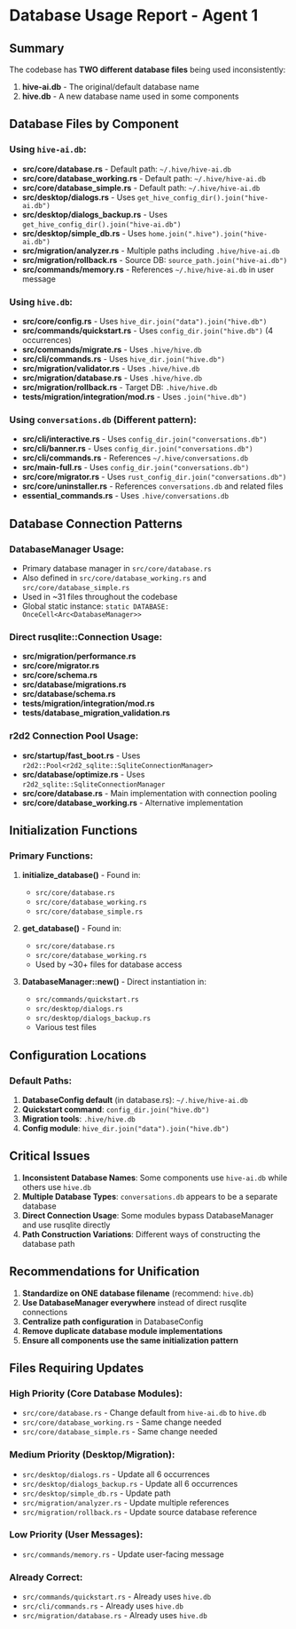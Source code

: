 # Database Usage Report - Agent 1

## Summary

The codebase has **TWO different database files** being used inconsistently:
1. **hive-ai.db** - The original/default database name
2. **hive.db** - A new database name used in some components

## Database Files by Component

### Using `hive-ai.db`:
- **src/core/database.rs** - Default path: `~/.hive/hive-ai.db`
- **src/core/database_working.rs** - Default path: `~/.hive/hive-ai.db`
- **src/core/database_simple.rs** - Default path: `~/.hive/hive-ai.db`
- **src/desktop/dialogs.rs** - Uses `get_hive_config_dir().join("hive-ai.db")`
- **src/desktop/dialogs_backup.rs** - Uses `get_hive_config_dir().join("hive-ai.db")`
- **src/desktop/simple_db.rs** - Uses `home.join(".hive").join("hive-ai.db")`
- **src/migration/analyzer.rs** - Multiple paths including `.hive/hive-ai.db`
- **src/migration/rollback.rs** - Source DB: `source_path.join("hive-ai.db")`
- **src/commands/memory.rs** - References `~/.hive/hive-ai.db` in user message

### Using `hive.db`:
- **src/core/config.rs** - Uses `hive_dir.join("data").join("hive.db")`
- **src/commands/quickstart.rs** - Uses `config_dir.join("hive.db")` (4 occurrences)
- **src/commands/migrate.rs** - Uses `.hive/hive.db`
- **src/cli/commands.rs** - Uses `hive_dir.join("hive.db")`
- **src/migration/validator.rs** - Uses `.hive/hive.db`
- **src/migration/database.rs** - Uses `.hive/hive.db`
- **src/migration/rollback.rs** - Target DB: `.hive/hive.db`
- **tests/migration/integration/mod.rs** - Uses `.join("hive.db")`

### Using `conversations.db` (Different pattern):
- **src/cli/interactive.rs** - Uses `config_dir.join("conversations.db")`
- **src/cli/banner.rs** - Uses `config_dir.join("conversations.db")`
- **src/cli/commands.rs** - References `~/.hive/conversations.db`
- **src/main-full.rs** - Uses `config_dir.join("conversations.db")`
- **src/core/migrator.rs** - Uses `rust_config_dir.join("conversations.db")`
- **src/core/uninstaller.rs** - References `conversations.db` and related files
- **essential_commands.rs** - Uses `.hive/conversations.db`

## Database Connection Patterns

### DatabaseManager Usage:
- Primary database manager in `src/core/database.rs`
- Also defined in `src/core/database_working.rs` and `src/core/database_simple.rs`
- Used in ~31 files throughout the codebase
- Global static instance: `static DATABASE: OnceCell<Arc<DatabaseManager>>`

### Direct rusqlite::Connection Usage:
- **src/migration/performance.rs**
- **src/core/migrator.rs**
- **src/core/schema.rs**
- **src/database/migrations.rs**
- **src/database/schema.rs**
- **tests/migration/integration/mod.rs**
- **tests/database_migration_validation.rs**

### r2d2 Connection Pool Usage:
- **src/startup/fast_boot.rs** - Uses `r2d2::Pool<r2d2_sqlite::SqliteConnectionManager>`
- **src/database/optimize.rs** - Uses `r2d2_sqlite::SqliteConnectionManager`
- **src/core/database.rs** - Main implementation with connection pooling
- **src/core/database_working.rs** - Alternative implementation

## Initialization Functions

### Primary Functions:
1. **initialize_database()** - Found in:
   - `src/core/database.rs`
   - `src/core/database_working.rs`
   - `src/core/database_simple.rs`

2. **get_database()** - Found in:
   - `src/core/database.rs`
   - `src/core/database_working.rs`
   - Used by ~30+ files for database access

3. **DatabaseManager::new()** - Direct instantiation in:
   - `src/commands/quickstart.rs`
   - `src/desktop/dialogs.rs`
   - `src/desktop/dialogs_backup.rs`
   - Various test files

## Configuration Locations

### Default Paths:
1. **DatabaseConfig default** (in database.rs): `~/.hive/hive-ai.db`
2. **Quickstart command**: `config_dir.join("hive.db")`
3. **Migration tools**: `.hive/hive.db`
4. **Config module**: `hive_dir.join("data").join("hive.db")`

## Critical Issues

1. **Inconsistent Database Names**: Some components use `hive-ai.db` while others use `hive.db`
2. **Multiple Database Types**: `conversations.db` appears to be a separate database
3. **Direct Connection Usage**: Some modules bypass DatabaseManager and use rusqlite directly
4. **Path Construction Variations**: Different ways of constructing the database path

## Recommendations for Unification

1. **Standardize on ONE database filename** (recommend: `hive.db`)
2. **Use DatabaseManager everywhere** instead of direct rusqlite connections
3. **Centralize path configuration** in DatabaseConfig
4. **Remove duplicate database module implementations**
5. **Ensure all components use the same initialization pattern**

## Files Requiring Updates

### High Priority (Core Database Modules):
- `src/core/database.rs` - Change default from `hive-ai.db` to `hive.db`
- `src/core/database_working.rs` - Same change needed
- `src/core/database_simple.rs` - Same change needed

### Medium Priority (Desktop/Migration):
- `src/desktop/dialogs.rs` - Update all 6 occurrences
- `src/desktop/dialogs_backup.rs` - Update all 6 occurrences
- `src/desktop/simple_db.rs` - Update path
- `src/migration/analyzer.rs` - Update multiple references
- `src/migration/rollback.rs` - Update source database reference

### Low Priority (User Messages):
- `src/commands/memory.rs` - Update user-facing message

### Already Correct:
- `src/commands/quickstart.rs` - Already uses `hive.db`
- `src/cli/commands.rs` - Already uses `hive.db`
- `src/migration/database.rs` - Already uses `hive.db`